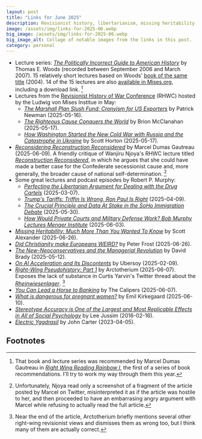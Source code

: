 ```yaml
---
layout: post
title: "Links for June 2025"
description: Revisionist history, libertarianism, missing heritability, Christianity in Europe, and more.
image: /assets/img/links-for-2025-06.webp
big_image: /assets/img/links-for-2025-06.webp
big_image_alt: Collage of notable images from the links in this post.
category: personal
---
```


- Lecture series: _[The Politically Incorrect Guide to American History](https://www.youtube.com/playlist?list=PLpmOMu_Jxhdnq2A2Ug-3ETXsOs-eqWzrn)_ by Thomas E. Woods (recorded between September 2006 and March 2007). 15 relatively short lectures based on Woods' [book of the same title](https://www.amazon.com/Politically-Incorrect-Guide-American-History/dp/0895260476) (2004). 14 of the 15 lectures are also [available in Mises.org](https://mises.org/podcasts/politically-incorrect-guide-american-history), including a download link. [^fn-rwrr]
- Lectures from the [Revisionist History of War Conference](https://mises.org/events/revisionist-history-war-conference) (RHWC) hosted by the Ludwig von Mises Institue in May:
  - _[The Marshall Plan Slush Fund: Cronyism for US Exporters](https://www.youtube.com/watch?v=PBGo2WbAoPI)_ by Patrick Newman (2025-05-16).
  - _[The Righteous Cause Conquers the World](https://www.youtube.com/watch?v=5MRqNdRqs6w)_ by Brion McClanahan (2025-05-17).
  - _[How Washington Started the New Cold War with Russia and the Catastrophe in Ukraine](https://www.youtube.com/watch?v=6RSZrW03Uno)_ by Scott Horton (2025-05-17).
- _[Reconsidering Reconstruction Reconsidered](https://mgautreau.substack.com/p/reconsidering-reconstruction-reconsidered)_ by Marcel Dumas Gautreau (2025-06-09). A friendly critique of Wanjiru Njoya's RHWC lecture titled _[Reconstruction Reconsidered](https://www.youtube.com/watch?v=zpE5ARajX1w)_, in which he argues that she could have made a better case for the Confederate secessionist cause and, more generally, the broader cause of national self-determination. [^fn-njoya]
- Some great lectures and podcast episodes by Robert P. Murphy:
  - _[Perfecting the Libertarian Argument for Dealing with the Drug Cartels](https://www.youtube.com/watch?v=jgVjA0NYccs)_ (2025-03-07).
  - _[Trump's Tariffs: Triffin Is Wrong, Ron Paul Is Right](https://www.youtube.com/watch?v=m6F2_F0JMM0)_ (2025-04-09).
  - _[The Crucial Principle and Data At Stake in the SoHo Immigration Debate](https://www.youtube.com/watch?v=xnPSODIvb28)_ (2025-05-30).
  - _[How Would Private Courts and Military Defense Work? Bob Murphy Lectures Menger Institute](https://www.youtube.com/watch?v=D0glqJveGCw)_ (2025-06-03).
- _[Missing Heritability: Much More Than You Wanted To Know](https://www.astralcodexten.com/p/missing-heritability-much-more-than)_ by Scott Alexander (2025-06-26).
- _[Did Christianity make Europeans WEIRD?](https://www.aporiamagazine.com/p/did-christianity-make-europeans-weird)_ by Peter Frost (2025-06-26).
- _[The New-Neoconservatives and the Managerial Revolution](https://davidbrady.substack.com/p/the-new-neoconservatives-and-the)_ by David Brady (2025-05-12).
- _[On AI Acceleration and Its Discontents](https://ubersoy.com/p/on-acceleration-and-its-discontents)_ by Ubersoy (2025-02-09).
- _[Right-Wing Pseudohistory: Part 1](https://arctotherium.substack.com/p/right-wing-pseudohistory-part-1)_ by Arctotherium (2025-06-07). Exposes the lack of substance in Curtis Yarvin's Twitter thread about the _[Rheinwiesenlager](https://en.wikipedia.org/w/index.php?title=Rheinwiesenlager&oldid=1296974517)_. [^fn-arctotherium]
- _[You Can Lead a Horse to Banking](https://thecalipers.substack.com/p/you-can-lead-a-horse-to-banking)_ by The Calipers (2025-06-07).
- _[What is dangerous for pregnant women?](https://www.emilkirkegaard.com/p/what-is-dangerous-for-pregnant-women)_ by Emil Kirkegaard (2025-06-10).
- _[Stereotype Accuracy is One of the Largest and Most Replicable Effects in All of Social Psychology](https://spsp.org/news-center/character-context-blog/stereotype-accuracy-one-largest-and-most-replicable-effects-all)_ by Lee Jussim (2016-02-16).
- _[Electric Yggdrasil](https://barsoom.substack.com/p/electric-yggdrasil)_ by John Carter (2023-04-05).

## Footnotes

[^fn-rwrr]: That book and lecture series was recommended by Marcel Dumas Gautreau in _[Right Wing Reading Rainbow I](https://mgautreau.substack.com/p/right-wing-reading-rainbow-i-the)_, the first of a series of book recommendations. I'll try to work my way through them this year.
[^fn-njoya]: Unfortunately, Njoya read only a screenshot of a fragment of the article posted by Marcel on Twitter, misinterpreted it as if the article was hostile to her, and then proceeded to have an embarrasing angry argument with Marcel while refusing to actually read the full article.
[^fn-arctotherium]: Near the end of the article, Arctotherium briefly mentions several other right-wing revisionist views and dismisses them as wrong too, but I think many of them are actually correct.
